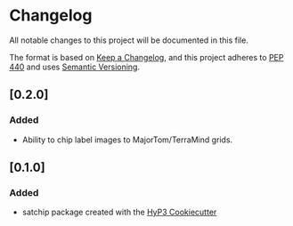 # Changelog

All notable changes to this project will be documented in this file.

The format is based on [Keep a Changelog](https://keepachangelog.com/en/1.0.0/),
and this project adheres to [PEP 440](https://www.python.org/dev/peps/pep-0440/)
and uses [Semantic Versioning](https://semver.org/spec/v2.0.0.html).

## [0.2.0]

### Added
- Ability to chip label images to MajorTom/TerraMind grids.

## [0.1.0]

### Added
- satchip package created with the [HyP3 Cookiecutter](https://github.com/ASFHyP3/hyp3-cookiecutter)
